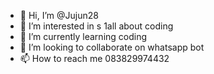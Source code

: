 - 👋 Hi, I’m @Jujun28
- 👀 I’m interested in s 1all about coding
- 🌱 I’m currently learning coding 
- 💞️ I’m looking to collaborate on whatsapp bot
- 📫 How to reach me 083829974432

<!---
Jujun28/Jujun28 is a ✨ special ✨ repository because its `README.md` (this file) appears on your GitHub profile.
You can click the Preview link to take a look at your changes.
--->
